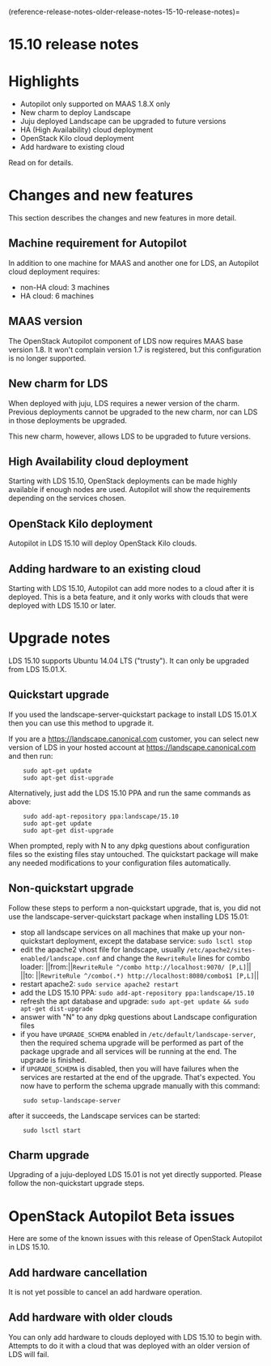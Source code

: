 (reference-release-notes-older-release-notes-15-10-release-notes)=
# 15.10 release notes

# Highlights
 * Autopilot only supported on MAAS 1.8.X only
 * New charm to deploy Landscape
 * Juju deployed Landscape can be upgraded to future versions
 * HA (High Availability) cloud deployment
 * OpenStack Kilo cloud deployment
 * Add hardware to existing cloud

Read on for details.

# Changes and new features
This section describes the changes and new features in more detail.

## Machine requirement for Autopilot
In addition to one machine for MAAS and another one for LDS, an Autopilot cloud deployment requires:
 * non-HA cloud: 3 machines
 * HA cloud: 6 machines

## MAAS version
The OpenStack Autopilot component of LDS now requires MAAS base version 1.8. It won't complain version 1.7 is registered, but this configuration is no longer supported.

## New charm for LDS
When deployed with juju, LDS requires a newer version of the charm. Previous deployments cannot be upgraded to the new charm, nor can LDS in those deployments be upgraded.

This new charm, however, allows LDS to be upgraded to future versions.

## High Availability cloud deployment
Starting with LDS 15.10, OpenStack deployments can be made highly available if enough nodes are used. Autopilot will show the requirements depending on the services chosen.

## OpenStack Kilo deployment
Autopilot in LDS 15.10 will deploy OpenStack Kilo clouds.

## Adding hardware to an existing cloud
Starting with LDS 15.10, Autopilot can add more nodes to a cloud after it is deployed. This is a beta feature, and it only works with clouds that were deployed with LDS 15.10 or later.

# Upgrade notes
LDS 15.10 supports Ubuntu 14.04 LTS ("trusty"). It can only be upgraded from LDS 15.01.X.

## Quickstart upgrade
If you used the landscape-server-quickstart package to install LDS 15.01.X then you can use this method to upgrade it.

If you are a https://landscape.canonical.com customer, you can select new version of LDS in your hosted account at https://landscape.canonical.com and then run:
```text
    sudo apt-get update
    sudo apt-get dist-upgrade
```
Alternatively, just add the LDS 15.10 PPA and run the same commands as above:
```text
    sudo add-apt-repository ppa:landscape/15.10
    sudo apt-get update
    sudo apt-get dist-upgrade
```
When prompted, reply with N to any dpkg questions about configuration files so the existing files stay untouched. The quickstart package will make any needed modifications to your configuration files automatically. 

## Non-quickstart upgrade
Follow these steps to perform a non-quickstart upgrade, that is, you did not use the landscape-server-quickstart package when installing LDS 15.01:
 * stop all landscape services on all machines that make up your non-quickstart deployment, except the database service: `sudo lsctl stop`
 * edit the apache2 vhost file for landscape, usually `/etc/apache2/sites-enabled/landscape.conf` and change the `RewriteRule` lines for combo loader:
  ||from:||`RewriteRule ^/combo http://localhost:9070/ [P,L]`||
  ||to:  ||`RewriteRule ^/combo(.*) http://localhost:8080/combo$1 [P,L]`||
 * restart apache2: `sudo service apache2 restart`
 * add the LDS 15.10 PPA: `sudo add-apt-repository ppa:landscape/15.10`
 * refresh the apt database and upgrade: `sudo apt-get update && sudo apt-get dist-upgrade`
 * answer with "N" to any dpkg questions about Landscape configuration files
 * if you have `UPGRADE_SCHEMA` enabled in `/etc/default/landscape-server`, then the required schema upgrade will be performed as part of the package upgrade and all services will be running at the end. The upgrade is finished.
 * if `UPGRADE_SCHEMA` is disabled, then you will have failures when the services are restarted at the end of the upgrade. That's expected. You now have to perform the schema upgrade manually with this command: 
```text
    sudo setup-landscape-server
```
  after it succeeds, the Landscape services can be started: 
```text
    sudo lsctl start
```

## Charm upgrade
Upgrading of a juju-deployed LDS 15.01 is not yet directly supported. Please follow the non-quickstart upgrade steps.

# OpenStack Autopilot Beta issues
Here are some of the known issues with this release of OpenStack Autopilot in LDS 15.10.

## Add hardware cancellation
It is not yet possible to cancel an add hardware operation.

## Add hardware with older clouds
You can only add hardware to clouds deployed with LDS 15.10 to begin with. Attempts to do it with a cloud that was deployed with an older version of LDS will fail.

